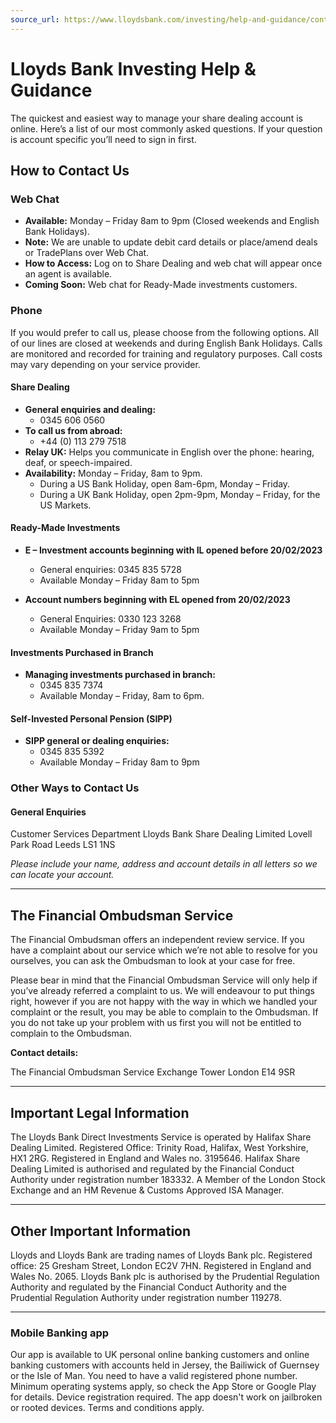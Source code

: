 ```yaml
---
source_url: https://www.lloydsbank.com/investing/help-and-guidance/contact-us.html
---
```


# Lloyds Bank Investing Help & Guidance

The quickest and easiest way to manage your share dealing account is online. Here’s a list of our most commonly asked questions. If your question is account specific you’ll need to sign in first.

## How to Contact Us

### Web Chat

- **Available:** Monday – Friday 8am to 9pm (Closed weekends and English Bank Holidays).
- **Note:** We are unable to update debit card details or place/amend deals or TradePlans over Web Chat.
- **How to Access:** Log on to Share Dealing and web chat will appear once an agent is available.
- **Coming Soon:** Web chat for Ready-Made investments customers.

### Phone

If you would prefer to call us, please choose from the following options. All of our lines are closed at weekends and during English Bank Holidays. Calls are monitored and recorded for training and regulatory purposes. Call costs may vary depending on your service provider.

#### Share Dealing

- **General enquiries and dealing:**
  - 0345 606 0560
- **To call us from abroad:**
  - +44 (0) 113 279 7518
- **Relay UK:** Helps you communicate in English over the phone: hearing, deaf, or speech-impaired.
- **Availability:** Monday – Friday, 8am to 9pm.
    - During a US Bank Holiday, open 8am-6pm, Monday – Friday.
    - During a UK Bank Holiday, open 2pm-9pm, Monday – Friday, for the US Markets.

#### Ready-Made Investments

- **E – Investment accounts beginning with IL opened before 20/02/2023**
    - General enquiries: 0345 835 5728
    - Available Monday – Friday 8am to 5pm

- **Account numbers beginning with EL opened from 20/02/2023**
    - General Enquiries: 0330 123 3268
    - Available Monday – Friday 9am to 5pm

#### Investments Purchased in Branch

- **Managing investments purchased in branch:**
    - 0345 835 7374
    - Available Monday – Friday, 8am to 6pm.

#### Self-Invested Personal Pension (SIPP)

- **SIPP general or dealing enquiries:**
    - 0345 835 5392
    - Available Monday – Friday 8am to 9pm

### Other Ways to Contact Us

#### General Enquiries

Customer Services Department
Lloyds Bank Share Dealing Limited
Lovell Park Road
Leeds
LS1 1NS

*Please include your name, address and account details in all letters so we can locate your account.*

---

## The Financial Ombudsman Service

The Financial Ombudsman offers an independent review service. If you have a complaint about our service which we’re not able to resolve for you ourselves, you can ask the Ombudsman to look at your case for free.

Please bear in mind that the Financial Ombudsman Service will only help if you’ve already referred a complaint to us. We will endeavour to put things right, however if you are not happy with the way in which we handled your complaint or the result, you may be able to complain to the Ombudsman. If you do not take up your problem with us first you will not be entitled to complain to the Ombudsman.

**Contact details:**

The Financial Ombudsman Service
Exchange Tower
London
E14 9SR

---

## Important Legal Information

The Lloyds Bank Direct Investments Service is operated by Halifax Share Dealing Limited. Registered Office: Trinity Road, Halifax, West Yorkshire, HX1 2RG. Registered in England and Wales no. 3195646. Halifax Share Dealing Limited is authorised and regulated by the Financial Conduct Authority under registration number 183332. A Member of the London Stock Exchange and an HM Revenue & Customs Approved ISA Manager.

---

## Other Important Information

Lloyds and Lloyds Bank are trading names of Lloyds Bank plc. Registered office: 25 Gresham Street, London EC2V 7HN. Registered in England and Wales No. 2065. Lloyds Bank plc is authorised by the Prudential Regulation Authority and regulated by the Financial Conduct Authority and the Prudential Regulation Authority under registration number 119278.

---

### Mobile Banking app

Our app is available to UK personal online banking customers and online banking customers with accounts held in Jersey, the Bailiwick of Guernsey or the Isle of Man. You need to have a valid registered phone number. Minimum operating systems apply, so check the App Store or Google Play for details. Device registration required. The app doesn't work on jailbroken or rooted devices. Terms and conditions apply.
